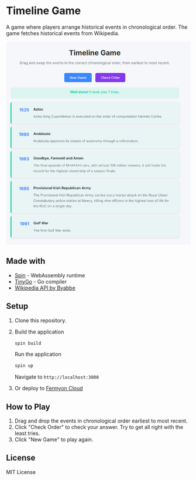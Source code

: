 # Timeline Game

A game where players arrange historical events in chronological order. The game fetches historical events from Wikipedia.

![Sample Game Screenshot](sample.png)

## Made with

- [Spin](https://developer.fermyon.com/spin/install) - WebAssembly runtime
- [TinyGo](https://tinygo.org/) - Go compiler
- [Wikipedia API by Byabbe](https://byabbe.se/on-this-day/#/)

## Setup

1. Clone this repository.
2. Build the application
   ```bash
   spin build
   ```
   Run the application
    ```bash
    spin up
    ```
    Navigate to `http://localhost:3000`

3. Or deploy to [Fermyon Cloud](https://www.fermyon.com/cloud)

## How to Play

1. Drag and drop the events in chronological order earliest to most recent.
3. Click "Check Order" to check your answer. Try to get all right with the least tries.
4. Click "New Game" to play again.

## License

MIT License